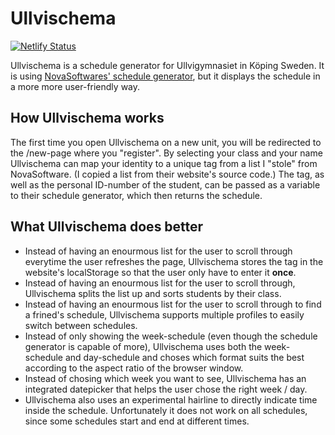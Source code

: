# Ullvischema

[![Netlify Status](https://api.netlify.com/api/v1/badges/b3d67ed9-1115-40cb-908b-a131677a3d68/deploy-status)](https://app.netlify.com/sites/ullvischema/deploys)

Ullvischema is a schedule generator for Ullvigymnasiet in Köping Sweden. It is using [NovaSoftwares' schedule generator](http://www.novasoftware.se/WebViewer/(S(cgwqhhuyvs52nt45qud0zxun))/design1.aspx?schoolid=55860), but it displays the schedule in a more more user-friendly way.

## How Ullvischema works

The first time you open Ullvischema on a new unit, you will be redirected to the /new-page where you "register". By selecting your class and your name Ullvischema can map your identity to a unique tag from a list I "stole" from NovaSoftware. (I copied a list from their website's source code.) The tag, as well as the personal ID-number of the student, can be passed as a variable to their schedule generator, which then returns the schedule.

## What Ullvischema does better

* Instead of having an enourmous list for the user to scroll through everytime the user refreshes the page, Ullvischema stores the tag in the website's localStorage so that the user only have to enter it **once**.
* Instead of having an enourmous list for the user to scroll through, Ullvischema splits the list up and sorts students by their class.
* Instead of having an enourmous list for the user to scroll through to find a frined's schedule, Ullvischema supports multiple profiles to easily switch between schedules.
* Instead of only showing the week-schedule (even though the schedule generator is capable of more), Ullvischema uses both the week-schedule and day-schedule and choses which format suits the best according to the aspect ratio of the browser window.
* Instead of chosing which week you want to see, Ullvischema has an integrated datepicker that helps the user chose the right week / day.
* Ullvischema also uses an experimental hairline to directly indicate time inside the schedule. Unfortunately it does not work on all schedules, since some schedules start and end at different times.
